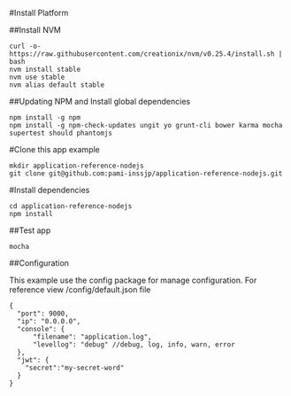 #Install Platform

##Install NVM
 
    curl -o- https://raw.githubusercontent.com/creationix/nvm/v0.25.4/install.sh | bash  
    nvm install stable  
    nvm use stable  
    nvm alias default stable  
 
##Updating NPM and Install global dependencies

    npm install -g npm
    npm install -g npm-check-updates ungit yo grunt-cli bower karma mocha supertest should phantomjs
 
#Clone this app example
  
    mkdir application-reference-nodejs
    git clone git@github.com:pami-inssjp/application-reference-nodejs.git
  
#Install dependencies

    cd application-reference-nodejs
    npm install
    
##Test app

    mocha

##Configuration

This example use the config package for manage configuration. For reference view /config/default.json file

    {
      "port": 9000,
      "ip": "0.0.0.0",
      "console": {
    	  "filename": "application.log",
    	  "levellog": "debug" //debug, log, info, warn, error
      },
      "jwt": {
        "secret":"my-secret-word"
      }
    }
